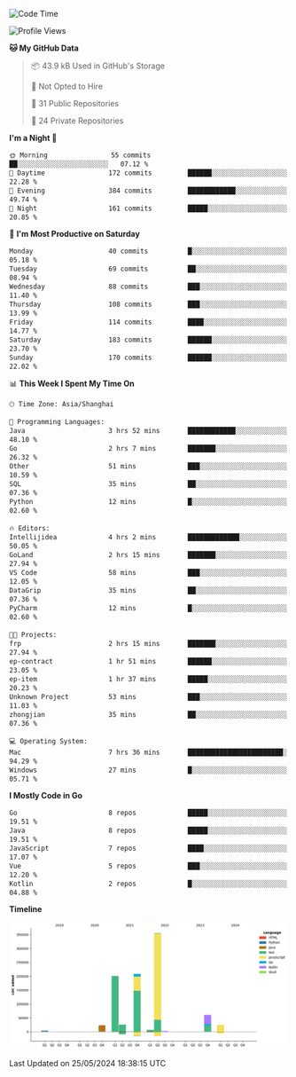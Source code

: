 <!--START_SECTION:waka-->
![Code Time](http://img.shields.io/badge/Code%20Time-2%2C386%20hrs%2039%20mins-blue)

![Profile Views](http://img.shields.io/badge/Profile%20Views-0-blue)

**🐱 My GitHub Data** 

> 📦 43.9 kB Used in GitHub's Storage 
 > 
> 🚫 Not Opted to Hire
 > 
> 📜 31 Public Repositories 
 > 
> 🔑 24 Private Repositories 
 > 
**I'm a Night 🦉** 

```text
🌞 Morning                55 commits          ██░░░░░░░░░░░░░░░░░░░░░░░   07.12 % 
🌆 Daytime                172 commits         ██████░░░░░░░░░░░░░░░░░░░   22.28 % 
🌃 Evening                384 commits         ████████████░░░░░░░░░░░░░   49.74 % 
🌙 Night                  161 commits         █████░░░░░░░░░░░░░░░░░░░░   20.85 % 
```
📅 **I'm Most Productive on Saturday** 

```text
Monday                   40 commits          █░░░░░░░░░░░░░░░░░░░░░░░░   05.18 % 
Tuesday                  69 commits          ██░░░░░░░░░░░░░░░░░░░░░░░   08.94 % 
Wednesday                88 commits          ███░░░░░░░░░░░░░░░░░░░░░░   11.40 % 
Thursday                 108 commits         ███░░░░░░░░░░░░░░░░░░░░░░   13.99 % 
Friday                   114 commits         ████░░░░░░░░░░░░░░░░░░░░░   14.77 % 
Saturday                 183 commits         ██████░░░░░░░░░░░░░░░░░░░   23.70 % 
Sunday                   170 commits         ██████░░░░░░░░░░░░░░░░░░░   22.02 % 
```


📊 **This Week I Spent My Time On** 

```text
🕑︎ Time Zone: Asia/Shanghai

💬 Programming Languages: 
Java                     3 hrs 52 mins       ████████████░░░░░░░░░░░░░   48.10 % 
Go                       2 hrs 7 mins        ███████░░░░░░░░░░░░░░░░░░   26.32 % 
Other                    51 mins             ███░░░░░░░░░░░░░░░░░░░░░░   10.59 % 
SQL                      35 mins             ██░░░░░░░░░░░░░░░░░░░░░░░   07.36 % 
Python                   12 mins             █░░░░░░░░░░░░░░░░░░░░░░░░   02.60 % 

🔥 Editors: 
Intellijidea             4 hrs 2 mins        █████████████░░░░░░░░░░░░   50.05 % 
GoLand                   2 hrs 15 mins       ███████░░░░░░░░░░░░░░░░░░   27.94 % 
VS Code                  58 mins             ███░░░░░░░░░░░░░░░░░░░░░░   12.05 % 
DataGrip                 35 mins             ██░░░░░░░░░░░░░░░░░░░░░░░   07.36 % 
PyCharm                  12 mins             █░░░░░░░░░░░░░░░░░░░░░░░░   02.60 % 

🐱‍💻 Projects: 
frp                      2 hrs 15 mins       ███████░░░░░░░░░░░░░░░░░░   27.94 % 
ep-contract              1 hr 51 mins        ██████░░░░░░░░░░░░░░░░░░░   23.05 % 
ep-item                  1 hr 37 mins        █████░░░░░░░░░░░░░░░░░░░░   20.23 % 
Unknown Project          53 mins             ███░░░░░░░░░░░░░░░░░░░░░░   11.03 % 
zhongjian                35 mins             ██░░░░░░░░░░░░░░░░░░░░░░░   07.36 % 

💻 Operating System: 
Mac                      7 hrs 36 mins       ████████████████████████░   94.29 % 
Windows                  27 mins             █░░░░░░░░░░░░░░░░░░░░░░░░   05.71 % 
```

**I Mostly Code in Go** 

```text
Go                       8 repos             █████░░░░░░░░░░░░░░░░░░░░   19.51 % 
Java                     8 repos             █████░░░░░░░░░░░░░░░░░░░░   19.51 % 
JavaScript               7 repos             ████░░░░░░░░░░░░░░░░░░░░░   17.07 % 
Vue                      5 repos             ███░░░░░░░░░░░░░░░░░░░░░░   12.20 % 
Kotlin                   2 repos             █░░░░░░░░░░░░░░░░░░░░░░░░   04.88 % 
```



**Timeline**

![Lines of Code chart](https://raw.githubusercontent.com/youtiaoguagua/youtiaoguagua/master/assets/bar_graph.png)


 Last Updated on 25/05/2024 18:38:15 UTC
<!--END_SECTION:waka-->